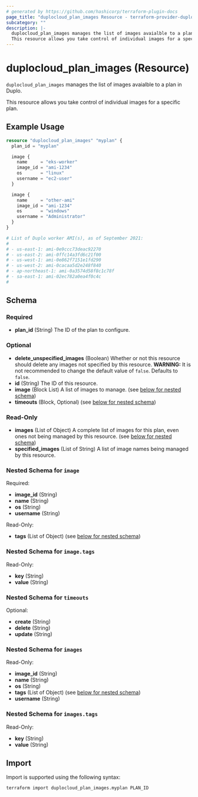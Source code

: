```yaml
---
# generated by https://github.com/hashicorp/terraform-plugin-docs
page_title: "duplocloud_plan_images Resource - terraform-provider-duplocloud"
subcategory: ""
description: |-
  duplocloud_plan_images manages the list of images avaialble to a plan in Duplo.
  This resource allows you take control of individual images for a specific plan.
---
```


# duplocloud_plan_images (Resource)

`duplocloud_plan_images` manages the list of images avaialble to a plan in Duplo.

This resource allows you take control of individual images for a specific plan.

## Example Usage

```terraform
resource "duplocloud_plan_images" "myplan" {
  plan_id = "myplan"

  image {
    name     = "eks-worker"
    image_id = "ami-1234"
    os       = "linux"
    username = "ec2-user"
  }

  image {
    name     = "other-ami"
    image_id = "ami-1234"
    os       = "windows"
    username = "Administrator"
  }
}

# List of Duplo worker AMI(s), as of September 2021:
#
# - us-east-1: ami-0e9ccc73deac92270
# - us-east-2: ami-0ffc14a3fd6c21f00
# - us-west-1: ami-0e862f7151e1fd290
# - us-west-2: ami-0cacaa5d2e248f840
# - ap-northeast-1: ami-0a3574d58f8c1c78f
# - sa-east-1: ami-02ec782a0ea4f0c4c
#
```

<!-- schema generated by tfplugindocs -->
## Schema

### Required

- **plan_id** (String) The ID of the plan to configure.

### Optional

- **delete_unspecified_images** (Boolean) Whether or not this resource should delete any images not specified by this resource. **WARNING:**  It is not recommended to change the default value of `false`. Defaults to `false`.
- **id** (String) The ID of this resource.
- **image** (Block List) A list of images to manage. (see [below for nested schema](#nestedblock--image))
- **timeouts** (Block, Optional) (see [below for nested schema](#nestedblock--timeouts))

### Read-Only

- **images** (List of Object) A complete list of images for this plan, even ones not being managed by this resource. (see [below for nested schema](#nestedatt--images))
- **specified_images** (List of String) A list of image names being managed by this resource.

<a id="nestedblock--image"></a>
### Nested Schema for `image`

Required:

- **image_id** (String)
- **name** (String)
- **os** (String)
- **username** (String)

Read-Only:

- **tags** (List of Object) (see [below for nested schema](#nestedatt--image--tags))

<a id="nestedatt--image--tags"></a>
### Nested Schema for `image.tags`

Read-Only:

- **key** (String)
- **value** (String)



<a id="nestedblock--timeouts"></a>
### Nested Schema for `timeouts`

Optional:

- **create** (String)
- **delete** (String)
- **update** (String)


<a id="nestedatt--images"></a>
### Nested Schema for `images`

Read-Only:

- **image_id** (String)
- **name** (String)
- **os** (String)
- **tags** (List of Object) (see [below for nested schema](#nestedobjatt--images--tags))
- **username** (String)

<a id="nestedobjatt--images--tags"></a>
### Nested Schema for `images.tags`

Read-Only:

- **key** (String)
- **value** (String)

## Import

Import is supported using the following syntax:

```shell
terraform import duplocloud_plan_images.myplan PLAN_ID
```
